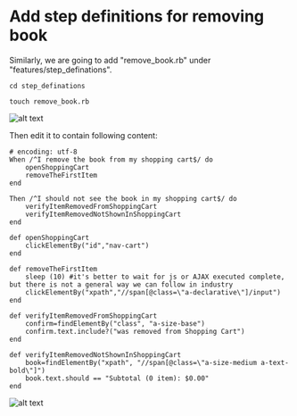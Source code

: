 # Add step definitions for removing book

Similarly, we are going to add "remove_book.rb" under "features/step_definations".

`cd step_definations`

`touch remove_book.rb`

![alt text](https://raw.githubusercontent.com/hy1984427/BDD-with-PageObject/master/images/CreateRemoveBookRB.png "Create remove_book.rb")

Then edit it to contain following content:

<pre><code># encoding: utf-8
When /^I remove the book from my shopping cart$/ do
	openShoppingCart
	removeTheFirstItem
end

Then /^I should not see the book in my shopping cart$/ do
	verifyItemRemovedFromShoppingCart
	verifyItemRemovedNotShownInShoppingCart
end

def openShoppingCart
    clickElementBy("id","nav-cart")
end

def removeTheFirstItem
	sleep (10) #it's better to wait for js or AJAX executed complete, but there is not a general way we can follow in industry
	clickElementBy("xpath","//span[@class=\"a-declarative\"]/input")
end

def verifyItemRemovedFromShoppingCart
	confirm=findElementBy("class", "a-size-base")
	confirm.text.include?("was removed from Shopping Cart")
end

def verifyItemRemovedNotShownInShoppingCart
	book=findElementBy("xpath", "//span[@class=\"a-size-medium a-text-bold\"]")
	book.text.should == "Subtotal (0 item): $0.00"
end
</pre></code>

![alt text](https://raw.githubusercontent.com/hy1984427/BDD-with-PageObject/master/images/EditRemoveBookRB.png "Edit remove_book.rb")
